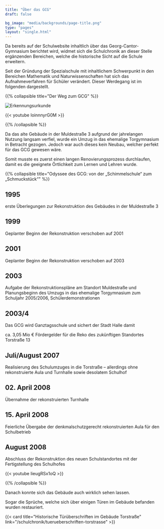 ```yaml
---
title: "Über das GCG"
draft: false

bg_image: "media/backgrounds/page-title.png"
type: "pages"
layout: "single.html"
---
```


Da bereits auf der Schulwebsite inhaltlich über das Georg-Cantor-Gymnasium berichtet wird, widmet sich die Schulchronik an dieser Stelle ergänzenden Bereichen, welche die historische Sicht auf die Schule erweitern.


Seit der Gründung der Spezialschule mit inhaltlichem Schwerpunkt in den Bereichen Mathematik und Naturwissenschaften hat sich das Aufnahmeverfahren für Schüler verändert. Dieser Werdegang ist im folgenden dargestellt.


{{% collapsible  title="Der Weg zum GCG" %}}

![Erkennungsurkunde](/media/schulchronik/1990/wegbild.png)

{{< youtube IoinnnyrG0M >}}

{{% /collapsible %}}


Da das alte Gebäude in der Muldestraße 3 aufgrund der jahrelangen Nutzung langsam verfiel, wurde ein Umzug in das ehemalige Torgymnasium in Betracht gezogen. Jedoch war auch dieses kein Neubau, welcher perfekt für das GCG gewesen wäre.


Somit musste es zuerst einen langen Renovierungsprozess durchlaufen, damit es die geeignete Örtlichkeit zum Lernen und Lehren wurde.

{{% collapsible  title="Odyssee des GCG: von der „Schimmelschule“ zum „Schmuckstück“" %}}

## 1995

erste Überlegungen zur Rekonstruktion des Gebäudes in der Muldestraße 3


## 1999

Geplanter Beginn der Rekonstruktion verschoben auf 2001


## 2001

Geplanter Beginn der Rekonstruktion verschoben auf 2003


## 2003

Aufgabe der Rekonstruktionspläne am Standort Muldestraße und Planungsbeginn des Umzugs in das ehemalige Torgymnasium zum Schuljahr 2005/2006, Schülerdemonstrationen


## 2003/4

Das GCG wird Ganztagsschule und sichert der Stadt Halle damit

ca. 3,05 Mio € Fördergelder für die Reko des zukünftigen Standortes Torstraße 13


## Juli/August 2007

Realisierung des Schulumzuges in die Torstraße – allerdings ohne rekonstruierte Aula und Turnhalle sowie desolatem Schulhof


## 02. April 2008

Übernahme der rekonstruierten Turnhalle


## 15. April 2008

Feierliche Übergabe der denkmalschutzgerecht rekonstruierten Aula für den Schulbetrieb


## August 2008

Abschluss der Rekonstruktion des neuen Schulstandortes mit der Fertigstellung des Schulhofes

{{< youtube IieugRSx1oQ >}}

{{% /collapsible %}}


Danach konnte sich das Gebäude auch wirklich sehen lassen.


Sogar die Sprüche, welche sich über einigen Türen im Gebäude befanden wurden restauriert.

{{< card title="Historische Türüberschriften im Gebäude Torstraße" link="/schulchronik/tuerueberschriften-torstrasse" >}}
